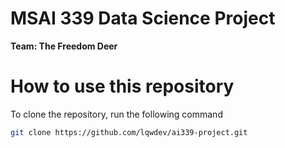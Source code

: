 # MSAI 339 Data Science Project

**Team: The Freedom Deer**


# How to use this repository

To clone the repository, run the following command

```bash
git clone https://github.com/lqwdev/ai339-project.git
```
